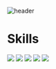 ![header](https://capsule-render.vercel.app/api?type=Waving&text=Hi!%20I'm%20Jihun%Kim&color=auto&customColorList=9&height=200&fontAlignY=40&fontColor=ffffff)


# Skills  
<img src="https://img.shields.io/badge/Python-3776AB?style=flat-square&logo=Python&logoColor=white"/> <img src="https://img.shields.io/badge/Pytorch-3776AB?style=flat-square&logo=Pytorch&logoColor=white"/> <img src="https://img.shields.io/badge/PySpark-E25A1C?style=flat-square&logo=PySpark&logoColor=white"/> <img src="https://img.shields.io/badge/MySQL-CC2927?style=flat-square&logo=MySQL&logoColor=white"/> <img src="https://img.shields.io/badge/Excel-217346?style=flat-square&logo=microsoftexcel&logoColor=white"/>
